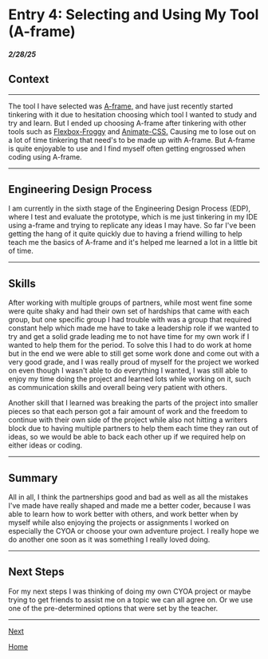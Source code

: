 # Entry 4: Selecting and Using My Tool (A-frame)
##### 2/28/25

## Context
-----
The tool I have selected was [A-frame,](https://aframe.io/) and have just recently started tinkering with it due to hesitation choosing which tool I wanted to study and try and learn. But I ended up  choosing A-frame after tinkering with other tools such as [Flexbox-Froggy](http://flexboxfroggy.com/) and [Animate-CSS.](https://daneden.github.io/animate.css/) Causing me to lose out on a lot of time tinkering that need's to be made up with A-frame. But A-frame is quite enjoyable to use and I find myself often getting engrossed when coding using A-frame.

-----
## Engineering Design Process

I am currently in the sixth stage of the Engineering Design Process (EDP), where I test and evaluate the prototype, which is me just tinkering in my IDE using a-frame and trying to replicate any ideas I may have. So far I've been getting the hang of it quite quickly due to having a friend willing to help teach me the basics of A-frame and it's helped me learned a lot in a little bit of time.

-----

## Skills

After working with multiple groups of partners, while most went fine some were quite shaky and had their own set of hardships that came with each group, but one specific group I had trouble with was a group that required constant help which made me have to take a leadership role if we wanted to try and get a solid grade leading me to not have time for my own work if I wanted to help them for the period. To solve this I had to do work at home but in the end we were able to still get some work done and come out with a very good grade, and I was really proud of myself for the project we worked on even though I wasn't able to do everything I wanted, I was still able to enjoy my time doing the project and learned lots while working on it, such as communication skills and overall being very patient with others.

Another skill that I learned was breaking the parts of the project into smaller pieces so that each person got a fair amount of work and the freedom to continue with their own side of the project while also not hitting a writers block due to having multiple partners to help them each time they ran out of ideas, so we would be able to back each other up if we required help on either ideas or coding.

-----

## Summary

All in all, I think the partnerships good and bad as well as all the mistakes I've made have really shaped and made me a better coder, because I was able to learn how to work better with others, and work better when by myself while also enjoying the projects or assignments I worked on especially the CYOA or choose your own adventure project. I really hope we do another one soon as it was something I really loved doing.

-----

## Next Steps

For my next steps I was thinking of doing my own CYOA project or maybe trying to get friends to assist me on a topic we can all agree on. Or we use one of the pre-determined options that were set by the teacher.

-----

[Next](entry02.md)

[Home](../README.md)
